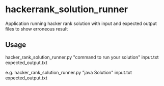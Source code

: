 # hackerrank_solution_runner
Application running hacker rank solution with input and expected output files to show erroneous result

## Usage
hacker_rank_solution_runner.py "command to run your solution" input.txt expected_output.txt

e.g. hacker_rank_solution_runner.py "java Solution" input.txt expected_output.txt
